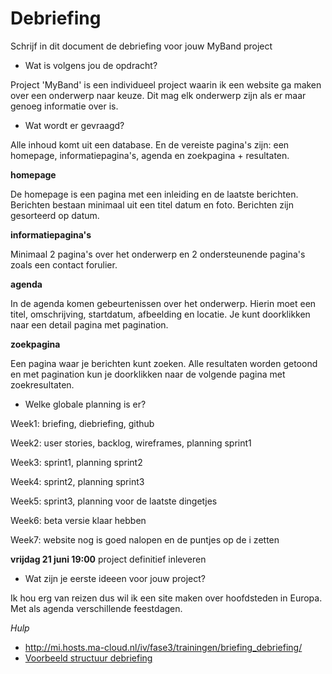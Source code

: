 # Debriefing

Schrijf in dit document de debriefing voor jouw MyBand project

* Wat is volgens jou de opdracht?

Project 'MyBand' is een individueel project waarin ik een website ga maken over een onderwerp naar keuze. Dit mag elk onderwerp zijn als er maar genoeg informatie over is.

* Wat wordt er gevraagd?

Alle inhoud komt uit een database. En de vereiste pagina's zijn: een homepage, informatiepagina's, agenda en zoekpagina + resultaten.


__homepage__

De homepage is een pagina met een inleiding en de laatste berichten. Berichten bestaan minimaal uit een titel datum en foto. Berichten zijn gesorteerd op datum.


__informatiepagina's__

Minimaal 2 pagina's over het onderwerp en 2 ondersteunende pagina's zoals een contact forulier.


__agenda__

In de agenda komen gebeurtenissen over het onderwerp. Hierin moet een titel, omschrijving, startdatum, afbeelding en locatie. Je kunt doorklikken naar een detail pagina met pagination.


__zoekpagina__

Een pagina waar je berichten kunt zoeken. Alle resultaten worden getoond en met pagination kun je doorklikken naar de volgende pagina met zoekresultaten.


* Welke globale planning is er?

Week1: briefing, diebriefing, github

Week2: user stories, backlog, wireframes, planning sprint1

Week3: sprint1, planning sprint2

Week4: sprint2, planning sprint3

Week5: sprint3, planning voor de laatste dingetjes

Week6: beta versie klaar hebben

Week7: website nog is goed nalopen en de puntjes op de i zetten

__vrijdag 21 juni 19:00__ project definitief inleveren


* Wat zijn je eerste ideeen voor jouw project?

Ik hou erg van reizen dus wil ik een site maken over hoofdsteden in Europa. Met als agenda verschillende feestdagen.


*Hulp*
* http://mi.hosts.ma-cloud.nl/iv/fase3/trainingen/briefing_debriefing/
* [Voorbeeld structuur debriefing](http://members.quicknet.nl/p.devries1/OpzetDebriefing.pdf)
